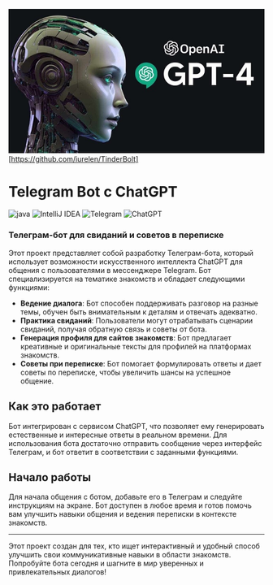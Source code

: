 ![Header](https://github.com/iurelen/TinderBolt/blob/main/src/main/resources/images/gpt.jpg)[https://github.com/iurelen/TinderBolt]

# Telegram Bot c ChatGPT

![java](https://img.shields.io/badge/Java-ED8B00?style=flat-squeare&logo=openjdk&logoColor=white)
![IntelliJ IDEA](https://img.shields.io/badge/IntelliJ%20IDEA-000?logo=intellij-idea&style=flat-squeare)
![Telegram](https://img.shields.io/badge/Telegram-2CA5E0?style=flat-squeare&logo=telegram&logoColor=white)
![ChatGPT](https://img.shields.io/badge/chatGPT-74aa9c?style=flat-squeare&logo=openai&logoColor=white)

### Телеграм-бот для свиданий и советов в переписке

Этот проект представляет собой разработку Телеграм-бота, который использует возможности искусственного интеллекта ChatGPT для общения с пользователями в мессенджере Telegram. Бот специализируется на тематике знакомств и обладает следующими функциями:

- **Ведение диалога**: Бот способен поддерживать разговор на разные темы, обучен быть внимательным к деталям и отвечать адекватно.
- **Практика свиданий**: Пользователи могут отрабатывать сценарии свиданий, получая обратную связь и советы от бота.
- **Генерация профиля для сайтов знакомств**: Бот предлагает креативные и оригинальные тексты для профилей на платформах знакомств.
- **Советы при переписке**: Бот помогает формулировать ответы и дает советы по переписке, чтобы увеличить шансы на успешное общение.

## Как это работает

Бот интегрирован с сервисом ChatGPT, что позволяет ему генерировать естественные и интересные ответы в реальном времени. Для использования бота достаточно отправить сообщение через интерфейс Телеграм, и бот ответит в соответствии с заданными функциями.

## Начало работы

Для начала общения с ботом, добавьте его в Телеграм и следуйте инструкциям на экране. Бот доступен в любое время и готов помочь вам улучшить навыки общения и ведения переписки в контексте знакомств.

---

Этот проект создан для тех, кто ищет интерактивный и удобный способ улучшить свои коммуникативные навыки в области знакомств. Попробуйте бота сегодня и шагните в мир уверенных и привлекательных диалогов!